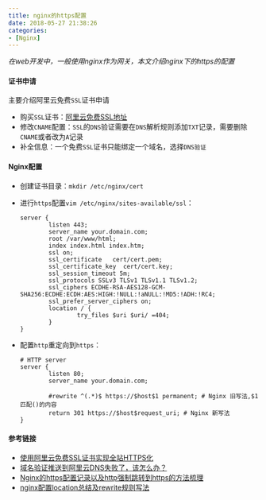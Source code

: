 ```yaml
---
title: nginx的https配置
date: 2018-05-27 21:38:26
categories: 
- [Nginx]
---
```


*在web开发中，一般使用nginx作为网关，本文介绍nginx下的https的配置*

#### 证书申请

主要介绍阿里云免费`SSL`证书申请

- 购买`SSL`证书：[阿里云免费SSL地址](https://common-buy.aliyun.com/?spm=5176.2020520163.cas.1.2arDtO&commodityCode=cas#/buy)
- 修改`CNAME`配置：`SSL`的`DNS`验证需要在`DNS`解析规则添加`TXT`记录，需要删除`CNAME`或者改为`A`记录
- 补全信息：一个免费`SSL`证书只能绑定一个域名，选择`DNS验证`

#### Nginx配置

- 创建证书目录：`mkdir /etc/nginx/cert`

- 进行`https`配置`vim /etc/nginx/sites-available/ssl`：

  ```nginx
  server {
          listen 443;
          server_name your.domain.com;
          root /var/www/html;
          index index.html index.htm;
          ssl on;
          ssl_certificate   cert/cert.pem;
          ssl_certificate_key  cert/cert.key;
          ssl_session_timeout 5m;
          ssl_protocols SSLv3 TLSv1 TLSv1.1 TLSv1.2;
          ssl_ciphers ECDHE-RSA-AES128-GCM-SHA256:ECDHE:ECDH:AES:HIGH:!NULL:!aNULL:!MD5:!ADH:!RC4;
          ssl_prefer_server_ciphers on;
          location / {
                  try_files $uri $uri/ =404;
          }
  }
  ```

- 配置`http`重定向到`https`：

  ```nginx
  # HTTP server
  server {
          listen 80;
          server_name your.domain.com;
  
          #rewrite ^(.*)$ https://$host$1 permanent; # Nginx 旧写法,$1匹配()的内容
          return 301 https://$host$request_uri; # Nginx 新写法
  }
  ```

#### 参考链接

- [使用阿里云免费SSL证书实现全站HTTPS化](https://segmentfault.com/a/1190000009220479)
- [域名验证推送到阿里云DNS失败了，该怎么办？](https://help.aliyun.com/knowledge_detail/48058.html?spm=a2c4g.11186631.2.4.HeXUW1)
- [Nginx的https配置记录以及http强制跳转到https的方法梳理](https://zhuanlan.zhihu.com/p/32055783)
- [nginx配置location总结及rewrite规则写法](http://seanlook.com/2015/05/17/nginx-location-rewrite/)
